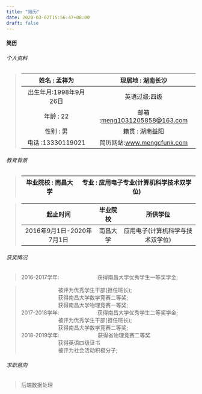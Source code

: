 ```yaml
---
title: "简历"
date: 2020-03-02T15:56:47+08:00
draft: false
---
```


#### 简历

###### 个人资料
>|姓名 : 孟祥为    |现居地  :  湖南长沙  |
>|:------------------------:|:-----------------------:|
>|出生年月:1998年9月26日|英语过级:四级|
>|年龄 : 22       |邮箱    :meng1031205858@163.com |
>|性别 : 男       |籍贯   : 湖南益阳|
>|电话 :13330119021|简历网站:<a href="www.mengcfunk.com">www.mengcfunk.com</a>|


###### 教育背景
>|毕业院校 : 南昌大学|专业 : 应用电子专业(计算机科学技术双学位)|
>|:--------------:|:---------------------------------:|

>|起止时间|毕业院校|所供学位|
>|:-:|:-:|:-:|
>|2016年9月1日-2020年7月1日|南昌大学|应用电子(计算机科学与技术双学位)|

###### 获奖情况
>2016-2017学年:
>&emsp;&emsp;&emsp;&emsp;&emsp;&emsp;&emsp;获得南昌大学优秀学生一等奖学金;


>&emsp;&emsp;&emsp;&emsp;&emsp;&emsp;&emsp;被评为优秀学生干部(担任班长);<br/>
>&emsp;&emsp;&emsp;&emsp;&emsp;&emsp;&emsp;获得南昌大学数学竞赛二等奖;<br/>
>&emsp;&emsp;&emsp;&emsp;&emsp;&emsp;&emsp;获得南昌大学物理竞赛一等奖;<br/>
>2017-2018学年:
>&emsp;&emsp;&emsp;&emsp;&emsp;&emsp;&emsp;获得南昌大学优秀学生二等奖学金;<br/>
>&emsp;&emsp;&emsp;&emsp;&emsp;&emsp;&emsp;被评为优秀学生干部(担任班长);<br/>
>&emsp;&emsp;&emsp;&emsp;&emsp;&emsp;&emsp;获得南昌大学数学竞赛二等奖;<br/>
>2018-2019学年:
>&emsp;&emsp;&emsp;&emsp;&emsp;&emsp;&emsp;获得省物理竞赛二等奖<br/>
>&emsp;&emsp;&emsp;&emsp;&emsp;&emsp;&emsp;获得英语四级证书<br/>
>&emsp;&emsp;&emsp;&emsp;&emsp;&emsp;&emsp;被评为社会活动积极分子;<br/>

###### 求职意向
>后端数据处理